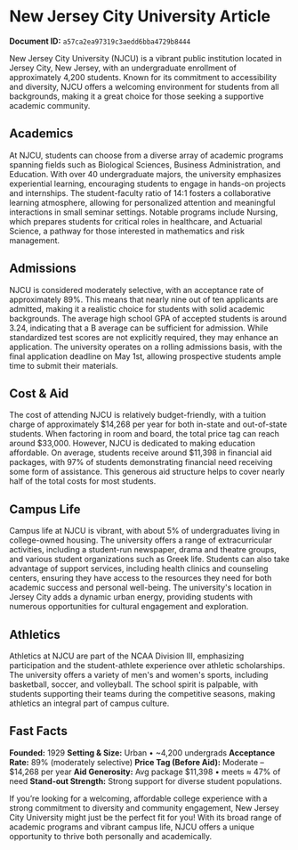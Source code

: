 # New Jersey City University Article

**Document ID:** `a57ca2ea97319c3aedd6bba4729b8444`

New Jersey City University (NJCU) is a vibrant public institution located in Jersey City, New Jersey, with an undergraduate enrollment of approximately 4,200 students. Known for its commitment to accessibility and diversity, NJCU offers a welcoming environment for students from all backgrounds, making it a great choice for those seeking a supportive academic community.

## Academics
At NJCU, students can choose from a diverse array of academic programs spanning fields such as Biological Sciences, Business Administration, and Education. With over 40 undergraduate majors, the university emphasizes experiential learning, encouraging students to engage in hands-on projects and internships. The student-faculty ratio of 14:1 fosters a collaborative learning atmosphere, allowing for personalized attention and meaningful interactions in small seminar settings. Notable programs include Nursing, which prepares students for critical roles in healthcare, and Actuarial Science, a pathway for those interested in mathematics and risk management.

## Admissions
NJCU is considered moderately selective, with an acceptance rate of approximately 89%. This means that nearly nine out of ten applicants are admitted, making it a realistic choice for students with solid academic backgrounds. The average high school GPA of accepted students is around 3.24, indicating that a B average can be sufficient for admission. While standardized test scores are not explicitly required, they may enhance an application. The university operates on a rolling admissions basis, with the final application deadline on May 1st, allowing prospective students ample time to submit their materials.

## Cost & Aid
The cost of attending NJCU is relatively budget-friendly, with a tuition charge of approximately $14,268 per year for both in-state and out-of-state students. When factoring in room and board, the total price tag can reach around $33,000. However, NJCU is dedicated to making education affordable. On average, students receive around $11,398 in financial aid packages, with 97% of students demonstrating financial need receiving some form of assistance. This generous aid structure helps to cover nearly half of the total costs for most students.

## Campus Life
Campus life at NJCU is vibrant, with about 5% of undergraduates living in college-owned housing. The university offers a range of extracurricular activities, including a student-run newspaper, drama and theatre groups, and various student organizations such as Greek life. Students can also take advantage of support services, including health clinics and counseling centers, ensuring they have access to the resources they need for both academic success and personal well-being. The university's location in Jersey City adds a dynamic urban energy, providing students with numerous opportunities for cultural engagement and exploration.

## Athletics
Athletics at NJCU are part of the NCAA Division III, emphasizing participation and the student-athlete experience over athletic scholarships. The university offers a variety of men's and women's sports, including basketball, soccer, and volleyball. The school spirit is palpable, with students supporting their teams during the competitive seasons, making athletics an integral part of campus culture.

## Fast Facts
**Founded:** 1929
**Setting & Size:** Urban • ~4,200 undergrads
**Acceptance Rate:** 89% (moderately selective)
**Price Tag (Before Aid):** Moderate – $14,268 per year
**Aid Generosity:** Avg package $11,398 • meets ≈ 47% of need
**Stand-out Strength:** Strong support for diverse student populations.

If you’re looking for a welcoming, affordable college experience with a strong commitment to diversity and community engagement, New Jersey City University might just be the perfect fit for you! With its broad range of academic programs and vibrant campus life, NJCU offers a unique opportunity to thrive both personally and academically.
